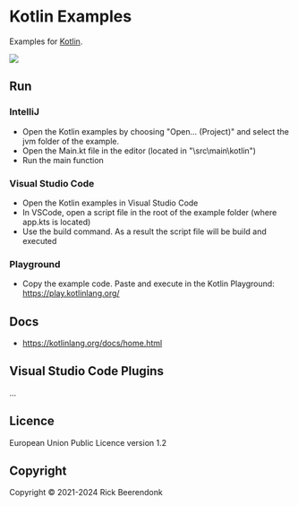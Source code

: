 # Kotlin Examples

Examples for [Kotlin](https://kotlinlang.org/).

![](https://img.shields.io/github/license/rickbeerendonk/kotlin-examples.svg)

## Run

### IntelliJ

- Open the Kotlin examples by choosing "Open... (Project)" and select the jvm folder of the example.
- Open the Main.kt file in the editor (located in "\src\main\kotlin")
- Run the main function

### Visual Studio Code

- Open the Kotlin examples in Visual Studio Code
- In VSCode, open a script file in the root of the example folder (where app.kts is located)
- Use the build command. As a result the script file will be build and executed

### Playground

- Copy the example code. Paste and execute in the Kotlin Playground: https://play.kotlinlang.org/

## Docs

- https://kotlinlang.org/docs/home.html

## Visual Studio Code Plugins

...

## Licence

European Union Public Licence version 1.2

## Copyright

Copyright © 2021-2024 Rick Beerendonk
